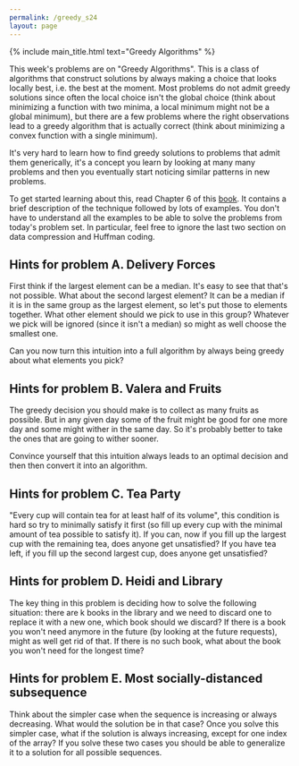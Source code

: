 ```yaml
---
permalink: /greedy_s24
layout: page
---
```


{% include main_title.html text="Greedy Algorithms" %}

This week's problems are on "Greedy Algorithms". This is a class of
algorithms that construct solutions by always making a choice that
looks locally best, i.e. the best at the moment. Most problems do not
admit greedy solutions since often the local choice isn't the global
choice (think about minimizing a function with two minima, a local
minimum might not be a global minimum), but there are a few problems
where the right observations lead to a greedy algorithm that is
actually correct (think about minimizing a convex function with a
single minimum).

It's very hard to learn how to find greedy solutions to problems that
admit them generically, it's a concept you learn by looking at many
many problems and then you eventually start noticing similar patterns
in new problems.

To get started learning about this, read Chapter 6 of this
[book](https://cses.fi/book/book.pdf). It contains a brief description
of the technique followed by lots of examples. You don't have to
understand all the examples to be able to solve the problems from
today's problem set. In particular, feel free to ignore the last two
section on data compression and Huffman coding.

## Hints for problem A. Delivery Forces

First think if the largest element can be a median. It's easy to see
that that's not possible. What about the second largest element? It
can be a median if it is in the same group as the largest element, so
let's put those to elements together. What other element should we
pick to use in this group? Whatever we pick will be ignored (since it
isn't a median) so might as well choose the smallest one.

Can you now turn this intuition into a full algorithm by always being
greedy about what elements you pick?

## Hints for problem B. Valera and Fruits

The greedy decision you should make is to collect as many fruits as
possible. But in any given day some of the fruit might be good for one
more day and some might wither in the same day. So it's probably
better to take the ones that are going to wither sooner.

Convince yourself that this intuition always leads to an optimal
decision and then then convert it into an algorithm.

## Hints for problem C. Tea Party

"Every cup will contain tea for at least half of its volume", this
condition is hard so try to minimally satisfy it first (so fill up
every cup with the minimal amount of tea possible to satisfy it). If
you can, now if you fill up the largest cup with the remaining tea,
does anyone get unsatisfied? If you have tea left, if you fill up the
second largest cup, does anyone get unsatisfied?

## Hints for problem D. Heidi and Library

The key thing in this problem is deciding how to solve the following
situation: there are k books in the library and we need to discard one
to replace it with a new one, which book should we discard? If there
is a book you won't need anymore in the future (by looking at the
future requests), might as well get rid of that. If there is no such
book, what about the book you won't need for the longest time?

## Hints for problem E. Most socially-distanced subsequence

Think about the simpler case when the sequence is increasing or always
decreasing. What would the solution be in that case? Once you solve
this simpler case, what if the solution is always increasing, except
for one index of the array? If you solve these two cases you should be
able to generalize it to a solution for all possible sequences.